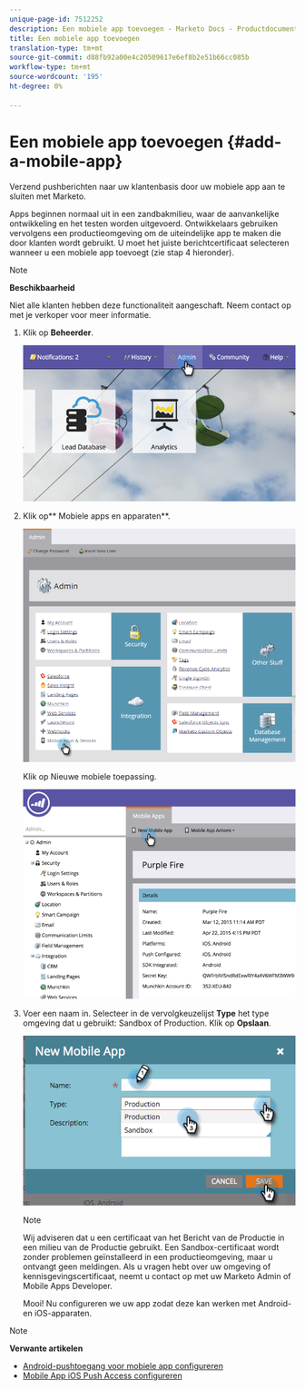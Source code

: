 ```yaml
---
unique-page-id: 7512252
description: Een mobiele app toevoegen - Marketo Docs - Productdocumentatie
title: Een mobiele app toevoegen
translation-type: tm+mt
source-git-commit: d88fb92a00e4c20509617e6ef8b2e51b66cc085b
workflow-type: tm+mt
source-wordcount: '195'
ht-degree: 0%

---
```



# Een mobiele app toevoegen {#add-a-mobile-app}

Verzend pushberichten naar uw klantenbasis door uw mobiele app aan te sluiten met Marketo.

Apps beginnen normaal uit in een zandbakmilieu, waar de aanvankelijke ontwikkeling en het testen worden uitgevoerd. Ontwikkelaars gebruiken vervolgens een productieomgeving om de uiteindelijke app te maken die door klanten wordt gebruikt. U moet het juiste berichtcertificaat selecteren wanneer u een mobiele app toevoegt (zie stap 4 hieronder).

>[!NOTE]
>
>**Beschikbaarheid**
>
>Niet alle klanten hebben deze functionaliteit aangeschaft. Neem contact op met je verkoper voor meer informatie.

1. Klik op **Beheerder**.

   ![](assets/image2015-4-22-16-3a12-3a32.png)

1. Klik op** Mobiele apps en apparaten**.

   ![](assets/image2016-1-12-15-3a42-3a30.png)

   Klik op Nieuwe mobiele toepassing.

   ![](assets/image2015-4-22-16-3a17-3a15.png)

1. Voer een naam in. Selecteer in de vervolgkeuzelijst **Type** het type omgeving dat u gebruikt: Sandbox of Production. Klik op **Opslaan**.

   ![](assets/image2015-11-18-15-3a52-3a15.png)

   >[!NOTE]
   >
   >Wij adviseren dat u een certificaat van het Bericht van de Productie in een milieu van de Productie gebruikt. Een Sandbox-certificaat wordt zonder problemen geïnstalleerd in een productieomgeving, maar u ontvangt geen meldingen. Als u vragen hebt over uw omgeving of kennisgevingscertificaat, neemt u contact op met uw Marketo Admin of Mobile Apps Developer.

   Mooi! Nu configureren we uw app zodat deze kan werken met Android- en iOS-apparaten.

>[!NOTE]
>
>**Verwante artikelen**
>
>* [Android-pushtoegang voor mobiele app configureren](configure-mobile-app-android-push-access.md)
>* [Mobile App iOS Push Access configureren](configure-mobile-app-ios-push-access.md)

>



